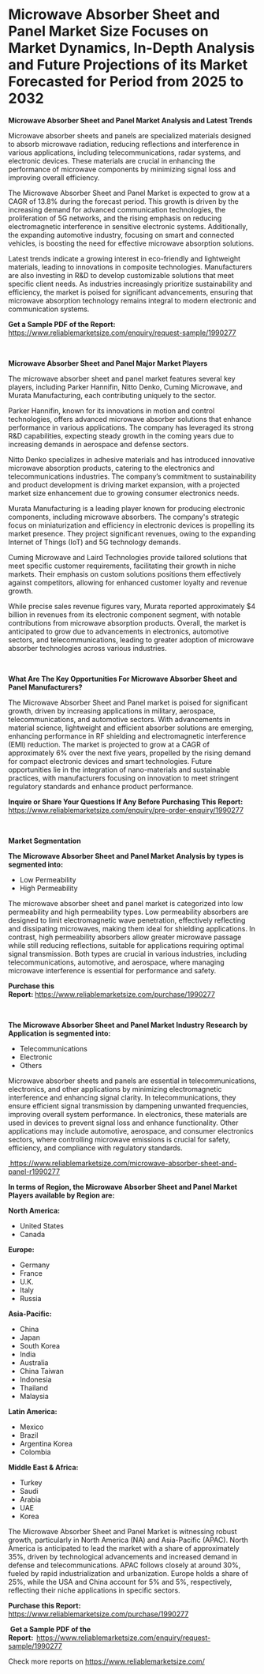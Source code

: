 <p><h1>Microwave Absorber Sheet and Panel Market Size Focuses on Market Dynamics, In-Depth Analysis and Future Projections of its Market Forecasted for Period from 2025 to 2032</h1></p><p><strong>Microwave Absorber Sheet and Panel Market Analysis and Latest Trends</strong></p>
<p><p>Microwave absorber sheets and panels are specialized materials designed to absorb microwave radiation, reducing reflections and interference in various applications, including telecommunications, radar systems, and electronic devices. These materials are crucial in enhancing the performance of microwave components by minimizing signal loss and improving overall efficiency.</p><p>The Microwave Absorber Sheet and Panel Market is expected to grow at a CAGR of 13.8% during the forecast period. This growth is driven by the increasing demand for advanced communication technologies, the proliferation of 5G networks, and the rising emphasis on reducing electromagnetic interference in sensitive electronic systems. Additionally, the expanding automotive industry, focusing on smart and connected vehicles, is boosting the need for effective microwave absorption solutions.</p><p>Latest trends indicate a growing interest in eco-friendly and lightweight materials, leading to innovations in composite technologies. Manufacturers are also investing in R&D to develop customizable solutions that meet specific client needs. As industries increasingly prioritize sustainability and efficiency, the market is poised for significant advancements, ensuring that microwave absorption technology remains integral to modern electronic and communication systems.</p></p>
<p><strong>Get a Sample PDF of the Report:&nbsp;</strong> <a href="https://www.reliablemarketsize.com/enquiry/request-sample/1990277?utm_campaign=3199&utm_medium=2&utm_source=Github&utm_content=ia&utm_term=06042025&utm_id=microwave-absorber-sheet-and-panel">https://www.reliablemarketsize.com/enquiry/request-sample/1990277</a></p>
<p>&nbsp;</p>
<p><strong>Microwave Absorber Sheet and Panel Major Market Players</strong></p>
<p><p>The microwave absorber sheet and panel market features several key players, including Parker Hannifin, Nitto Denko, Cuming Microwave, and Murata Manufacturing, each contributing uniquely to the sector.</p><p>Parker Hannifin, known for its innovations in motion and control technologies, offers advanced microwave absorber solutions that enhance performance in various applications. The company has leveraged its strong R&D capabilities, expecting steady growth in the coming years due to increasing demands in aerospace and defense sectors. </p><p>Nitto Denko specializes in adhesive materials and has introduced innovative microwave absorption products, catering to the electronics and telecommunications industries. The company’s commitment to sustainability and product development is driving market expansion, with a projected market size enhancement due to growing consumer electronics needs.</p><p>Murata Manufacturing is a leading player known for producing electronic components, including microwave absorbers. The company's strategic focus on miniaturization and efficiency in electronic devices is propelling its market presence. They project significant revenues, owing to the expanding Internet of Things (IoT) and 5G technology demands.</p><p>Cuming Microwave and Laird Technologies provide tailored solutions that meet specific customer requirements, facilitating their growth in niche markets. Their emphasis on custom solutions positions them effectively against competitors, allowing for enhanced customer loyalty and revenue growth.</p><p>While precise sales revenue figures vary, Murata reported approximately $4 billion in revenues from its electronic component segment, with notable contributions from microwave absorption products. Overall, the market is anticipated to grow due to advancements in electronics, automotive sectors, and telecommunications, leading to greater adoption of microwave absorber technologies across various industries.</p></p>
<p>&nbsp;</p>
<p><strong>What Are The Key Opportunities For Microwave Absorber Sheet and Panel Manufacturers?</strong></p>
<p><p>The Microwave Absorber Sheet and Panel market is poised for significant growth, driven by increasing applications in military, aerospace, telecommunications, and automotive sectors. With advancements in material science, lightweight and efficient absorber solutions are emerging, enhancing performance in RF shielding and electromagnetic interference (EMI) reduction. The market is projected to grow at a CAGR of approximately 6% over the next five years, propelled by the rising demand for compact electronic devices and smart technologies. Future opportunities lie in the integration of nano-materials and sustainable practices, with manufacturers focusing on innovation to meet stringent regulatory standards and enhance product performance.</p></p>
<p><strong>Inquire or Share Your Questions If Any Before Purchasing This Report:</strong> <a href="https://www.reliablemarketsize.com/enquiry/pre-order-enquiry/1990277?utm_campaign=3199&utm_medium=2&utm_source=Github&utm_content=ia&utm_term=06042025&utm_id=microwave-absorber-sheet-and-panel">https://www.reliablemarketsize.com/enquiry/pre-order-enquiry/1990277</a></p>
<p>&nbsp;</p>
<p><strong>Market Segmentation</strong></p>
<p><strong>The Microwave Absorber Sheet and Panel Market Analysis by types is segmented into:</strong></p>
<p><ul><li>Low Permeability</li><li>High Permeability</li></ul></p>
<p><p>The microwave absorber sheet and panel market is categorized into low permeability and high permeability types. Low permeability absorbers are designed to limit electromagnetic wave penetration, effectively reflecting and dissipating microwaves, making them ideal for shielding applications. In contrast, high permeability absorbers allow greater microwave passage while still reducing reflections, suitable for applications requiring optimal signal transmission. Both types are crucial in various industries, including telecommunications, automotive, and aerospace, where managing microwave interference is essential for performance and safety.</p></p>
<p><strong>Purchase this Report:&nbsp;</strong><a href="https://www.reliablemarketsize.com/purchase/1990277?utm_campaign=3199&utm_medium=2&utm_source=Github&utm_content=ia&utm_term=06042025&utm_id=microwave-absorber-sheet-and-panel">https://www.reliablemarketsize.com/purchase/1990277</a></p>
<p>&nbsp;</p>
<p><strong>The Microwave Absorber Sheet and Panel Market Industry Research by Application is segmented into:</strong></p>
<p><ul><li>Telecommunications</li><li>Electronic</li><li>Others</li></ul></p>
<p><p>Microwave absorber sheets and panels are essential in telecommunications, electronics, and other applications by minimizing electromagnetic interference and enhancing signal clarity. In telecommunications, they ensure efficient signal transmission by dampening unwanted frequencies, improving overall system performance. In electronics, these materials are used in devices to prevent signal loss and enhance functionality. Other applications may include automotive, aerospace, and consumer electronics sectors, where controlling microwave emissions is crucial for safety, efficiency, and compliance with regulatory standards.</p></p>
<p><a href="https://www.reliablemarketsize.com/microwave-absorber-sheet-and-panel-r1990277?utm_campaign=3199&utm_medium=2&utm_source=Github&utm_content=ia&utm_term=06042025&utm_id=microwave-absorber-sheet-and-panel">&nbsp;https://www.reliablemarketsize.com/microwave-absorber-sheet-and-panel-r1990277</a></p>
<p><strong>In terms of Region, the Microwave Absorber Sheet and Panel Market Players available by Region are:</strong></p>
<p>
    <p> <strong> North America: </strong>
        <ul>
            <li>United States</li>
            <li>Canada</li>
        </ul>
        </p> 
    <p> <strong> Europe: </strong>
        <ul>
            <li>Germany</li>
            <li>France</li>
            <li>U.K.</li>
            <li>Italy</li>
            <li>Russia</li>
        </ul>
        </p> 
    <p> <strong> Asia-Pacific: </strong>
        <ul>
            <li>China</li>
            <li>Japan</li>
            <li>South Korea</li>
            <li>India</li>
            <li>Australia</li>
            <li>China Taiwan</li>
            <li>Indonesia</li>
            <li>Thailand</li>
            <li>Malaysia</li>
        </ul>
        </p> 
    <p> <strong> Latin America: </strong>
        <ul>
            <li>Mexico</li>
            <li>Brazil</li>
            <li>Argentina Korea</li>
            <li>Colombia</li>
        </ul>
        </p> 
    <p> <strong> Middle East & Africa: </strong>
        <ul>
            <li>Turkey</li>
            <li>Saudi</li>
            <li>Arabia</li>
            <li>UAE</li>
            <li>Korea</li>
        </ul>
    </p>
    </p>
<p><p>The Microwave Absorber Sheet and Panel Market is witnessing robust growth, particularly in North America (NA) and Asia-Pacific (APAC). North America is anticipated to lead the market with a share of approximately 35%, driven by technological advancements and increased demand in defense and telecommunications. APAC follows closely at around 30%, fueled by rapid industrialization and urbanization. Europe holds a share of 25%, while the USA and China account for 5% and 5%, respectively, reflecting their niche applications in specific sectors.</p></p>
<p><strong>Purchase this Report: </strong><a href="https://www.reliablemarketsize.com/purchase/1990277?utm_campaign=3199&utm_medium=2&utm_source=Github&utm_content=ia&utm_term=06042025&utm_id=microwave-absorber-sheet-and-panel">https://www.reliablemarketsize.com/purchase/1990277</a></p>
<p>&nbsp;<strong>Get a Sample PDF of the Report:&nbsp;&nbsp;</strong><a href="https://www.reliablemarketsize.com/enquiry/request-sample/1990277?utm_campaign=3199&utm_medium=2&utm_source=Github&utm_content=ia&utm_term=06042025&utm_id=microwave-absorber-sheet-and-panel">https://www.reliablemarketsize.com/enquiry/request-sample/1990277</a></p>
<p><strong></strong></p>
<p>Check more reports on <a href="https://www.reliablemarketsize.com/?utm_campaign=3199&utm_medium=2&utm_source=Github&utm_content=ia&utm_term=06042025&utm_id=microwave-absorber-sheet-and-panel">https://www.reliablemarketsize.com/</a></p>